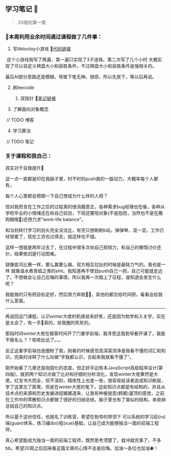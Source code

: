 ## 学习笔记 📒

> 20周的第一周

### 🦾本周利用业余时间通过课程做了几件事：

1. 写tiktoctoy小游戏 🔗[代码链接](https://github.com/949nb/Frontend-07-Template/blob/main/Week01/tiketoctoy.html)

​        这个小游戏我写了两遍，第一遍只实现了3子连珠。第二次写了几个小时 大概实现了可以自定义棋盘大小和获胜条件，不过棋盘大小和获胜条件是强相关的。

​        最后AI部分思路还是模糊，导致下笔无神。很烦，所以先放下，等以后再说。



2. 刷leecode
   1. 双指针  📒[笔记链接](https://github.com/949nb/Frontend-07-Template/tree/main/Week01/算法/removeDuplicates.js)

3. 了解面向对象概念

​        // TODO 博客

4. 学习算法

​        // TODO 笔记



### 关于课程和我自己： 

其实对于自我提升🚀

这一点一直都是印在我脑子里，时不时的push我的一股动力，大概率每个人都有，

每个人心里都会预期一下自己想成为什么样的人把？

但对我而言在工作之后的过程真的很消磨意志，各种需求bug经理也在催，各种从学校毕业的小情绪还在和自己较劲，下班还要陪对象(不是抱怨，当然也不是在撒狗粮哦🤥)还想力求“work-life balance”。

和当初转行学习的劲头完全没法比，有空只想刷刷b站，弹弹琴，混一混，工作已经很累了，现在工资也过得去，就这样也不错。

这样一想就是两年过去了，在过程中很多次劝自己努努力，和自己的懒惰讨价还价，结果依旧是行动困难。

就像拔河比赛一样，要么赢要么输，双方相互拉扯的时候是最耗力气的。我也是一样 就像温水煮青蛙之类的shit。我知道再不使劲push自己一把，自己可能就走远了。不想做会让自己后悔的事情，所以我再一次踏上了征程，谁知道会发生什么呢？

我能做的只有把目标定好，然后努力奔跑🏃‍♀，其他的都交给时间把，看看会给我什么答案。

-------------------------------------------------------------------------------------

再说回这门课程，认识winter大佬的机缘说来好笑，还是因为勃学和入关学，实在是太会了，有一手👋真的，给我圈的死死的。

那段时间winter大佬在极客时间开了门重学前端，我寻思这我勃导都开课了，我能不报名么？？咳咳扯远了。。。

反正这重学前端也是圈粉了我，刚看的时候感觉高深莫测净是我看不懂的词汇和知识，完美的诠释了什么叫做“字我都认识，合起来我就看不懂了”。

刚开始看了几章还是抱固化的态度，但正好手边有本JavaScript高级程序设计(第四版)，就把两个知识点做了比对和仔细的分析消化，发现winter大佬果然是大佬。红宝书大而全，但不深刻，精炼性上也差一些，很容易给读者造成知识断层，学了这里忘了那里。但是在winter大佬的笔下，这些知识点都是有结构的，并且从技术点的来源和历史发展进程娓娓道来，让我有种被提壶(鹈鹕)灌顶的感觉，之前在工作中的零散知识点都做了很好的归纳总结，脑子里也有了类似的结构，来收纳总结自己的知识点。

所以基于这份信任，也报名了训练营，希望在勃导的带领下 可以系统的学习前(ru)端(guan)体系，练习编(bo)程(xue)基础，让自己成为能够独当一面的前端工程师。

 真心希望能成为独当一面的前端工程师，既然思考清楚了，就冲就完事了，不多bb。希望20周之后回来看这篇文章的心情不会是后悔。加油～各位也加油⛽️！
